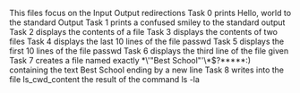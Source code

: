 This files focus on the Input Output redirections
Task 0 prints Hello, world to the standard Output
Task 1 prints a confused smiley to the standard output
Task 2 displays the contents of a file
Task 3 displays the contents of two files
Task 4 displays the last 10 lines of the file passwd
Task 5 displays the first 10 lines of the file passwd
Task 6 displays the third line of the file given
Task 7 creates a file named exactly \*\\'"Best School"\'\\*$\?\*\*\*\*\*:) containing the text Best School ending by a new line
Task 8 writes into the file ls_cwd_content the result of the command ls -la
